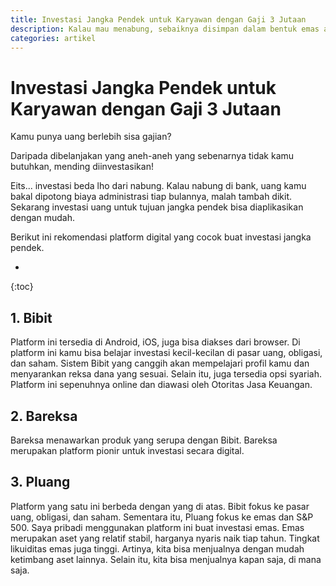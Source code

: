 ```yaml
---
title: Investasi Jangka Pendek untuk Karyawan dengan Gaji 3 Jutaan
description: Kalau mau menabung, sebaiknya disimpan dalam bentuk emas atau reksadana aja biar bisa berkembang.
categories: artikel
---
```

# Investasi Jangka Pendek untuk Karyawan dengan Gaji 3 Jutaan

Kamu punya uang berlebih sisa gajian?

Daripada dibelanjakan yang aneh-aneh yang sebenarnya tidak kamu butuhkan, mending diinvestasikan!

Eits... investasi beda lho dari nabung. Kalau nabung di bank, uang kamu bakal dipotong biaya administrasi tiap bulannya, malah tambah dikit. Sekarang investasi uang untuk tujuan jangka pendek bisa diaplikasikan dengan mudah.

Berikut ini rekomendasi platform digital yang cocok buat investasi jangka pendek.

* 
{:toc}

## 1. Bibit
Platform ini tersedia di Android, iOS, juga bisa diakses dari browser. Di platform ini kamu bisa belajar investasi kecil-kecilan di pasar uang, obligasi, dan saham. Sistem Bibit yang canggih akan mempelajari profil kamu dan menyarankan reksa dana yang sesuai. Selain itu, juga tersedia opsi syariah. Platform ini sepenuhnya online dan diawasi oleh Otoritas Jasa Keuangan.

## 2. Bareksa
Bareksa menawarkan produk yang serupa dengan Bibit. Bareksa merupakan platform pionir untuk investasi secara digital.

## 3. Pluang
Platform yang satu ini berbeda dengan yang di atas. Bibit fokus ke pasar uang, obligasi, dan saham. Sementara itu, Pluang fokus ke emas dan S&P 500. Saya pribadi menggunakan platform ini buat investasi emas. Emas merupakan aset yang relatif stabil, harganya nyaris naik tiap tahun. Tingkat likuiditas emas juga tinggi. Artinya, kita bisa menjualnya dengan mudah ketimbang aset lainnya. Selain itu, kita bisa menjualnya kapan saja, di mana saja.
